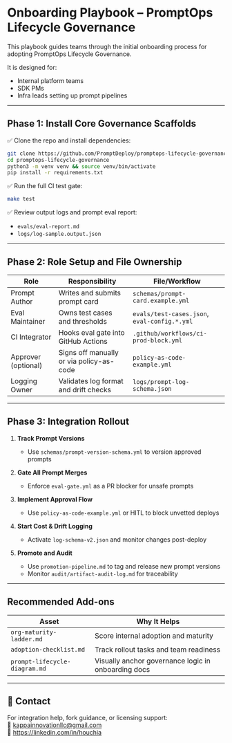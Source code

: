 # Onboarding Playbook – PromptOps Lifecycle Governance

This playbook guides teams through the initial onboarding process for adopting PromptOps Lifecycle Governance.

It is designed for:

- Internal platform teams
- SDK PMs
- Infra leads setting up prompt pipelines

---

## Phase 1: Install Core Governance Scaffolds

✅ Clone the repo and install dependencies:

```bash
git clone https://github.com/PromptDeploy/promptops-lifecycle-governance.git
cd promptops-lifecycle-governance
python3 -m venv venv && source venv/bin/activate
pip install -r requirements.txt
```

✅ Run the full CI test gate:

```bash
make test
```

✅ Review output logs and prompt eval report:

- `evals/eval-report.md`
- `logs/log-sample.output.json`

---

## Phase 2: Role Setup and File Ownership

| Role                | Responsibility                           | File/Workflow                                |
| ------------------- | ---------------------------------------- | -------------------------------------------- |
| Prompt Author       | Writes and submits prompt card           | `schemas/prompt-card.example.yml`            |
| Eval Maintainer     | Owns test cases and thresholds           | `evals/test-cases.json`, `eval-config.*.yml` |
| CI Integrator       | Hooks eval gate into GitHub Actions      | `.github/workflows/ci-prod-block.yml`        |
| Approver (optional) | Signs off manually or via policy-as-code | `policy-as-code-example.yml`                 |
| Logging Owner       | Validates log format and drift checks    | `logs/prompt-log-schema.json`                |

---

## Phase 3: Integration Rollout

1. **Track Prompt Versions**

   - Use `schemas/prompt-version-schema.yml` to version approved prompts

2. **Gate All Prompt Merges**

   - Enforce `eval-gate.yml` as a PR blocker for unsafe prompts

3. **Implement Approval Flow**

   - Use `policy-as-code-example.yml` or HITL to block unvetted deploys

4. **Start Cost & Drift Logging**

   - Activate `log-schema-v2.json` and monitor changes post-deploy

5. **Promote and Audit**
   - Use `promotion-pipeline.md` to tag and release new prompt versions
   - Monitor `audit/artifact-audit-log.md` for traceability

---

## Recommended Add-ons

| Asset                         | Why It Helps                                        |
| ----------------------------- | --------------------------------------------------- |
| `org-maturity-ladder.md`      | Score internal adoption and maturity                |
| `adoption-checklist.md`       | Track rollout tasks and team readiness              |
| `prompt-lifecycle-diagram.md` | Visually anchor governance logic in onboarding docs |

---

## 💬 Contact

For integration help, fork guidance, or licensing support:  
📧 kappainnovationllc@gmail.com  
🔗 https://linkedin.com/in/houchia
